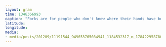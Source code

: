 ```yaml
---
layout: gram
time: 1348366993
caption: "Forks are for people who don't know where their hands have been."
latitude: 
longitude: 
media:
- media/posts/201209/11191544_949653765084941_1184532317_n_17842295878000351.jpg
---
```

